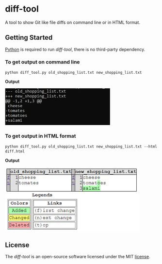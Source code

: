# diff-tool

A tool to show Git like file diffs on command line or in HTML format.

## Getting Started

[Python](https://www.python.org/) is required to run *diff-tool*, there is no third-party dependency.

### To get output on command line

```shell script
python diff_tool.py old_shopping_list.txt new_shopping_list.txt
```

**Output**

![cmd_output](extras/cmd_output.png)

### To get output in HTML format

```shell script
python diff_tool.py old_shopping_list.txt new_shopping_list.txt --html diff.html
```

**Output**

![html_output](extras/html_output.png)

## License

The *diff-tool* is an open-source software licensed under the MIT [license](LICENSE).

